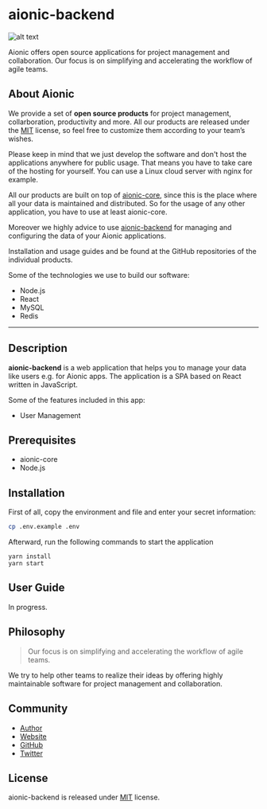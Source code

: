 # aionic-backend

![alt text](https://avatars0.githubusercontent.com/u/42389304?s=100&v=4 'Aionic Logo')

Aionic offers open source applications for project management and collaboration. Our focus is on simplifying and accelerating the workflow of agile teams.

## About Aionic

We provide a set of **open source products** for project management, collarboration, productivity and more. All our products are released under the [MIT](https://opensource.org/licenses/MIT) license, so feel free to customize them according to your team’s wishes.

Please keep in mind that we just develop the software and don't host the applications anywhere for public usage. That means you have to take care of the hosting for yourself. You can use a Linux cloud server with nginx for example.

All our products are built on top of [aionic-core](https://github.com/aionic-org/aionic-core/), since this is the place where all your data is maintained and distributed. So for the usage of any other application, you have to use at least aionic-core.

Moreover we highly advice to use [aionic-backend](https://github.com/aionic-org/aionic-backend/) for managing and configuring the data of your Aionic applications.

Installation and usage guides and be found at the GitHub repositories of the individual products.

Some of the technologies we use to build our software:

- Node.js
- React
- MySQL
- Redis

---

## Description

**aionic-backend** is a web application that helps you to manage your data like users e.g. for Aionic apps. The application is a SPA based on React written in JavaScript.

Some of the features included in this app:

- User Management

## Prerequisites

- aionic-core
- Node.js

## Installation

First of all, copy the environment and file and enter your secret information:

```bash
cp .env.example .env
```

Afterward, run the following commands to start the application

```
yarn install
yarn start
```

## User Guide

In progress.

## Philosophy

> Our focus is on simplifying and accelerating the workflow of agile teams.

We try to help other teams to realize their ideas by offering highly maintainable software for project management and collaboration.

## Community

- [Author](https://github.com/larswaechter)
- [Website](https://aionic.org)
- [GitHub](https://github.com/aionic-org)
- [Twitter](https://twitter.com/aionic_org)

## License

aionic-backend is released under [MIT](https://github.com/aionic-org/aionic-backend/blob/master/LICENSE) license.
